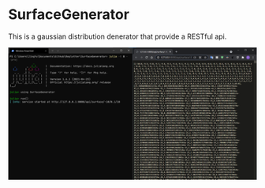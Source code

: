 # SurfaceGenerator

This is a gaussian distribution denerator that provide a RESTful api.

![](gallery/Screenshot.png)
